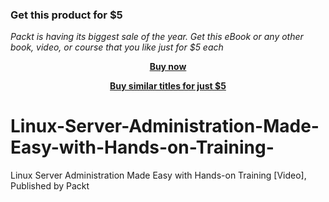 
### Get this product for $5

<i>Packt is having its biggest sale of the year. Get this eBook or any other book, video, or course that you like just for $5 each</i>


<b><p align='center'>[Buy now](https://packt.link/9781800568488)</p></b>


<b><p align='center'>[Buy similar titles for just $5](https://subscription.packtpub.com/search)</p></b>


# Linux-Server-Administration-Made-Easy-with-Hands-on-Training-
Linux Server Administration Made Easy with Hands-on Training [Video], Published by Packt
